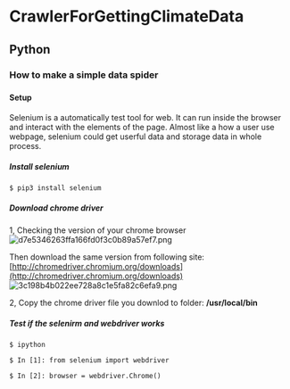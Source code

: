 # CrawlerForGettingClimateData


## Python

### How to make a simple data spider 
### 

#### Setup
 
Selenium is a automatically test tool for web. It can run inside the browser and interact with the elements of the page. Almost like a how a user use webpage, selenium could get userful data and storage data in whole process.

#####  Install selenium
```
$ pip3 install selenium
```

#####  Download chrome driver


1, Checking the version of your chrome browser
![d7e5346263ffa166fd0f3c0b89a57ef7.png](evernotecid://4920FC1F-2801-487E-B865-128CE5E4C0D9/appyinxiangcom/2071823/ENResource/p2943)

Then download the same version from following site: 
[http://chromedriver.chromium.org/downloads](http://chromedriver.chromium.org/downloads)
![3c198b4b022ee728a8c1e5fa82c6efa9.png](evernotecid://4920FC1F-2801-487E-B865-128CE5E4C0D9/appyinxiangcom/2071823/ENResource/p2944)

2, Copy the chrome driver file you downlod to folder: **/usr/local/bin**

##### Test if the selenirm and webdriver works

```
$ ipython

$ In [1]: from selenium import webdriver

$ In [2]: browser = webdriver.Chrome()
```